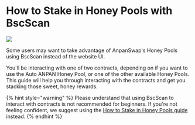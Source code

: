 # How to Stake in Honey Pools with BscScan

![](../../.gitbook/assets/docs-masthead-2-%20%282%29.png)

Some users may want to take advantage of AnpanSwap's Honey Pools using BscScan instead of the website UI.

You'll be interacting with one of two contracts, depending on if you want to use the Auto ANPAN Honey Pool, or one of the other available Honey Pools. This guide will help you through interacting with the contracts and get you stacking those sweet, honey rewards.

{% hint style="warning" %}
Please understand that using BscScan to interact with contracts is not recommended for beginners. If you're not feeling confident, we suggest using the [How to Stake in Honey Pools guide](https://docs.anpanswap.finance/products/honey-pool/honey-pool-guide) instead.
{% endhint %}



